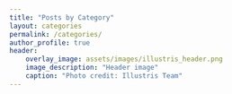 ```yaml
---
title: "Posts by Category"
layout: categories
permalink: /categories/
author_profile: true
header:
    overlay_image: assets/images/illustris_header.png
    image_description: "Header image"
    caption: "Photo credit: Illustris Team"
---
```

